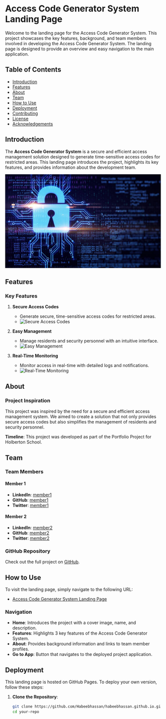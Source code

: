 # Access Code Generator System Landing Page

Welcome to the landing page for the Access Code Generator System. This project showcases the key features, background, and team members involved in developing the Access Code Generator System. The landing page is designed to provide an overview and easy navigation to the main application.

## Table of Contents
- [Introduction](#introduction)
- [Features](#features)
- [About](#about)
- [Team](#team)
- [How to Use](#how-to-use)
- [Deployment](#deployment)
- [Contributing](#contributing)
- [License](#license)
- [Acknowledgements](#acknowledgements)

## Introduction

The **Access Code Generator System** is a secure and efficient access management solution designed to generate time-sensitive access codes for restricted areas. This landing page introduces the project, highlights its key features, and provides information about the development team.

![Cover Image](images/cover-image.jpg)

## Features

### Key Features

1. **Secure Access Codes**
   - Generate secure, time-sensitive access codes for restricted areas.
   - ![Secure Access Codes](path/to/feature1.jpg)

2. **Easy Management**
   - Manage residents and security personnel with an intuitive interface.
   - ![Easy Management](path/to/feature2.jpg)

3. **Real-Time Monitoring**
   - Monitor access in real-time with detailed logs and notifications.
   - ![Real-Time Monitoring](path/to/feature3.jpg)

## About

### Project Inspiration

This project was inspired by the need for a secure and efficient access management system. We aimed to create a solution that not only provides secure access codes but also simplifies the management of residents and security personnel.

**Timeline**: This project was developed as part of the Portfolio Project for Holberton School.

## Team

### Team Members

#### Member 1
- **LinkedIn**: [member1](https://www.linkedin.com/in/member1)
- **GitHub**: [member1](https://github.com/member1)
- **Twitter**: [member1](https://twitter.com/member1)

#### Member 2
- **LinkedIn**: [member2](https://www.linkedin.com/in/member2)
- **GitHub**: [member2](https://github.com/member2)
- **Twitter**: [member2](https://twitter.com/member2)

### GitHub Repository

Check out the full project on [GitHub](https://github.com/your-repo).

## How to Use

To visit the landing page, simply navigate to the following URL:
- [Access Code Generator System Landing Page](https://yourusername.github.io/your-repo-name)

### Navigation

- **Home**: Introduces the project with a cover image, name, and description.
- **Features**: Highlights 3 key features of the Access Code Generator System.
- **About**: Provides background information and links to team member profiles.
- **Go to App**: Button that navigates to the deployed project application.

## Deployment

This landing page is hosted on GitHub Pages. To deploy your own version, follow these steps:

1. **Clone the Repository**:
   ```sh
   git clone https://github.com/Habeebhassan/habeebhassan.github.io.git
   cd your-repo
